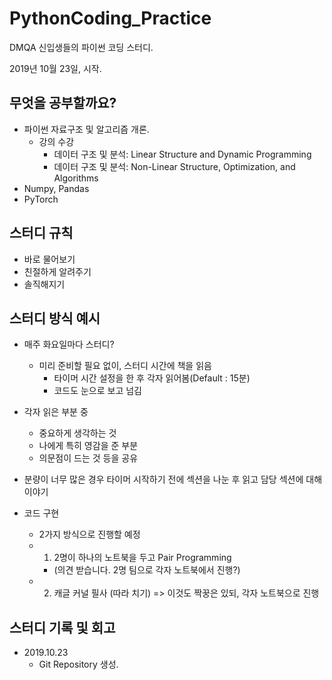 # PythonCoding_Practice
DMQA 신입생들의 파이썬 코딩 스터디.  

2019년 10월 23일, 시작.

## 무엇을 공부할까요?
- 파이썬 자료구조 및 알고리즘 개론.
	- 강의 수강
		- 데이터 구조 및 분석: Linear Structure and Dynamic Programming
		- 데이터 구조 및 분석: Non-Linear Structure, Optimization, and Algorithms
- Numpy, Pandas 
- PyTorch


## 스터디 규칙
- 바로 물어보기
- 친절하게 알려주기
- 솔직해지기


## 스터디 방식 예시
- 매주 화요일마다 스터디?
	- 미리 준비할 필요 없이, 스터디 시간에 책을 읽음
		- 타이머 시간 설정을 한 후 각자 읽어봄(Default : 15분)
		- 코드도 눈으로 보고 넘김
- 각자 읽은 부분 중
	- 중요하게 생각하는 것
	- 나에게 특히 영감을 준 부분
	- 의문점이 드는 것 등을 공유
- 분량이 너무 많은 경우 타이머 시작하기 전에 섹션을 나눈 후 읽고 담당 섹션에 대해 이야기

- 코드 구현
	- 2가지 방식으로 진행할 예정 
	- 1) 2명이 하나의 노트북을 두고 Pair Programming
		- (의견 받습니다. 2명 팀으로 각자 노트북에서 진행?) 
	- 2) 캐글 커널 필사 (따라 치기) => 이것도 짝꿍은 있되, 각자 노트북으로 진행


## 스터디 기록 및 회고
- 2019.10.23
	- Git Repository 생성.
